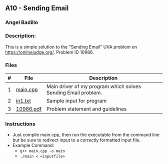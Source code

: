 ## A10 - Sending Email
### Angel Badillo
### Description:

This is a simple solution to the "Sending Email" UVA problem on https://onlinejudge.org/. Problem ID 10986.

### Files

| # | File                   | Description                                                   |
|:-:|------------------------|---------------------------------------------------------------|
| 1 | [main.cpp](main.cpp)   | Main driver of my program which solves Sending Email problem. |
| 2 | [in1.txt](in1.txt)     | Sample input for program                                      |
| 3 | [10986.pdf](10986.pdf) | Problem statement and guidelines                              |

### Instructions

- Just compile main.cpp, then run the executable from the command line but be sure to redirect
input to a correctly formatted input file.
- Example Command:
    - `g++ main.cpp -o main`
    - `./main < <inputfile>`